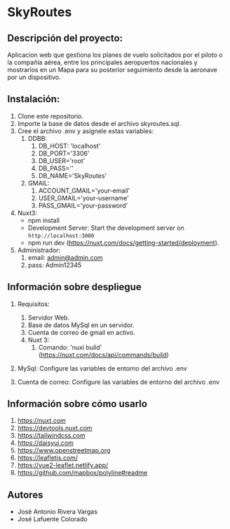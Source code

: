 # SkyRoutes
## Descripción del proyecto:
   
   Aplicacion web que gestiona los planes de vuelo solicitados por el piloto o la compañía aérea, entre los principales aeropuertos nacionales y mostrarlos en un Mapa para su posterior seguimiento desde la aeronave por un dispositivo.

## Instalación:
   1. Clone este repositorio.
   2. Importe la base de datos desde el archivo skyroutes.sql.
   3. Cree el archivo .env y asígnele estas variables:
      1. DDBB:
         1. DB_HOST: 'localhost'
         2. DB_PORT='3306'
         3. DB_USER='root'
         4. DB_PASS=''
         5. DB_NAME='SkyRoutes'
      2. GMAIL:
         1. ACCOUNT_GMAIL='your-email'
         2. USER_GMAIL='your-username'
         3. PASS_GMAIL='your-password'
   4. Nuxt3:
      * npm install
      * Development Server: Start the development server on `http://localhost:3000`
      * npm run dev (https://nuxt.com/docs/getting-started/deployment).
  5. Administrador:
     1. email: admin@admin.com
     2. pass: Admin12345
   
## Información sobre despliegue
   1. Requisitos:
      1. Servidor Web.
      2. Base de datos MySql en un servidor.
      3. Cuenta de correo de gmail en activo.
      4. Nuxt 3:
         1. Comando: 'nuxi build' (https://nuxt.com/docs/api/commands/build) 

   2. MySql: Configure las variables de entorno del archivo .env
   3. Cuenta de correo: Configure las variables de entorno del archivo .env
   

## Información sobre cómo usarlo
1. https://nuxt.com
2. https://devtools.nuxt.com
3. https://tailwindcss.com
4. https://daisyui.com
5. https://www.openstreetmap.org
6. https://leafletjs.com/
7. https://vue2-leaflet.netlify.app/
8. https://github.com/mapbox/polyline#readme
   
## Autores
 - José Antonio Rivera Vargas
 - José Lafuente Colorado




